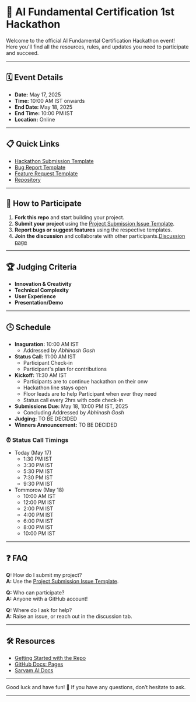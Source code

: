 # 🚀 AI Fundamental Certification 1st Hackathon

Welcome to the official AI Fundamental Certification Hackathon event!  
Here you'll find all the resources, rules, and updates you need to participate and succeed.

---

## 🗓️ Event Details

- **Date:** May 17, 2025
- **Time:** 10:00 AM IST onwards
- **End Date:** May 18, 2025
- **End Time:** 10:00 PM IST
- **Location:** Online

---

## 📋 Quick Links

- [Hackathon Submission Template][hackathon-temp]
- [Bug Report Template][bug-temp]
- [Feature Request Template][feature-temp]
- [Repository](https://github.com/anil-650/sarvam-AI-Demo)

---

## 🏁 How to Participate

1. **Fork this repo** and start building your project.
2. **Submit your project** using the [Project Submission Issue Template][hackathon-temp].
3. **Report bugs or suggest features** using the respective templates.
4. **Join the discussion** and collaborate with other
   participants.[Discussion page][discussion-page]

---

## 🏆 Judging Criteria

- **Innovation & Creativity**
- **Technical Complexity**
- **User Experience**
- **Presentation/Demo**

---

## 🕒 Schedule

- **Inaguration:** 10:00 AM IST
    - Addressed by *Abhinash Gosh*
- **Status Call:** 11:00 AM IST
    - Participant Check-in
    - Participant's plan for contributions
- **Kickoff:** 11:30 AM IST
    - Participants are to continue hackathon on their onw
    - Hackathon line stays open
    - Floor leads are to help Participant when ever they need
    - Status call every 2hrs with code check-in
- **Submissions Due:** May 18, 10:00 PM IST, 2025
    - Concluding Addressed by *Abhinash Gosh*
- **Judging:** TO BE DECIDED
- **Winners Announcement:** TO BE DECIDED

### ⏰ Status Call Timings

- Today (May 17)
    - 1:30 PM IST
    - 3:30 PM IST
    - 5:30 PM IST
    - 7:30 PM IST
    - 9:30 PM IST
- Tommorow (May 18)
    - 10:00 AM IST
    - 12:00 PM IST
    - 2:00 PM IST
    - 4:00 PM IST
    - 6:00 PM IST
    - 8:00 PM IST
    - 10:00 PM IST

---

## ❓ FAQ

**Q:** How do I submit my project?  
**A:** Use the [Project Submission Issue Template][hackathon-temp].

**Q:** Who can participate?  
**A:** Anyone with a GitHub account!

**Q:** Where do I ask for help?  
**A:** Raise an issue, or reach out in the discussion tab.

---

## 🛠️ Resources

- [Getting Started with the Repo][readme-link]
- [GitHub Docs: Pages](https://docs.github.com/en/pages)
- [Sarvam AI Docs][sarvam-docs]

---

Good luck and have fun! 🚀 If you have any questions, don’t hesitate to ask.

---

[readme-link]: https://anil-650/sarvam-AI-Demo/blob/main/README.md
[feature-temp]: https://github.com/anil-650/sarvam-AI-Demo/issues/new?template=feature-request.md
[bug-temp]: https://github.com/anil-650/sarvam-AI-Demo/issues/new?template=bug-report.md
[hackathon-temp]: https://github.com/anil-650/sarvam-AI-Demo/issues/new?template=hackathon-project-submission.md
[discussion-page]: https://github.com/anil-650/sarvam-AI-Demo/discussions/2
[sarvam-docs]: https://docs.sarvam.ai/sarvam-api-docs
